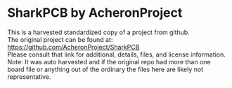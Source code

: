 
# SharkPCB by AcheronProject  
This is a harvested standardized copy of a project from github.  
The original project can be found at:  
https://github.com/AcheronProject/SharkPCB  
Please consult that link for additional, details, files, and license information.  
Note: It was auto harvested and if the original repo had more than one board file or anything out of the ordinary the files here are likely not representative.  
    